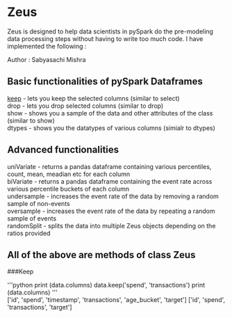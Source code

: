 # Zeus

Zeus is designed to help data scientists in pySpark do the pre-modeling data processing steps without having to write too much code. I have implemented the following :

Author : Sabyasachi Mishra


## Basic functionalities of pySpark Dataframes
[keep](#keep) - lets you keep the selected columns (similar to select) <br />
drop - lets you drop selected columns (similar to drop) <br />
show - shows you a sample of the data and other attributes of the class (similar to show) <br />
dtypes - shows you the datatypes of various columns (simialr to dtypes) <br />

## Advanced functionalities
uniVariate - returns a pandas dataframe containing various percentiles, count, mean, meadian etc for each column <br />
biVariate - returns a pandas dataframe containing the event rate across various percentile buckets of each column <br />
undersample - increases the event rate of the data by removing a random sample of non-events <br />
oversample - increases the event rate of the data by repeating a random sample of events <br />
randomSplit - splits the data into multiple Zeus objects depending on the ratios provided <br />

## All of the above are methods of class Zeus

###Keep

'''python
print (data.columns)
data.keep('spend', 'transactions')
print (data.columns)
''' <br />
['id', 'spend', 'timestamp', 'transactions', 'age_bucket', 'target']
['id', 'spend', 'transactions', 'target']

